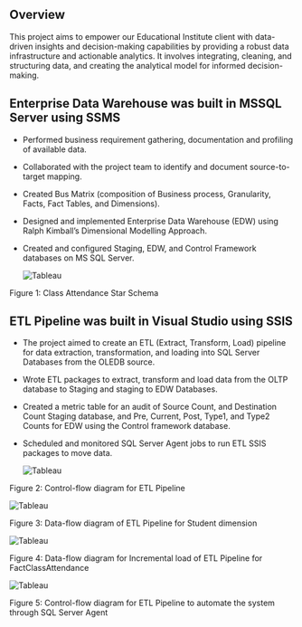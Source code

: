 ## Overview

This project aims to empower our Educational Institute client with data-driven insights and decision-making capabilities by providing a robust data infrastructure and actionable analytics. It involves integrating, cleaning, and structuring data, and creating the analytical model for informed decision-making.

## Enterprise Data Warehouse was built in MSSQL Server using SSMS

- Performed business requirement gathering, documentation and profiling of available data.
- Collaborated with the project team to identify and document source-to-target mapping. 
- Created Bus Matrix (composition of Business process, Granularity, Facts, Fact Tables, and Dimensions).
- Designed and implemented Enterprise Data Warehouse (EDW) using Ralph Kimball’s Dimensional Modelling Approach.
- Created and configured Staging, EDW, and Control Framework databases on MS SQL Server. 

  ![Tableau](https://github.com/sshahidul29/Tableau-random-work/blob/main/Figure1/Tab1.PNG)
  
Figure 1: Class Attendance Star Schema

## ETL Pipeline was built in Visual Studio using SSIS

- The project aimed to create an ETL (Extract, Transform, Load) pipeline for data extraction, transformation, and loading into SQL Server Databases from the OLEDB source.
- Wrote ETL packages to extract, transform and load data from the OLTP database to Staging and staging to EDW Databases.
- Created a metric table for an audit of Source Count, and Destination Count Staging database, and Pre, Current, Post, Type1, and Type2 Counts for EDW using the Control framework database.
- Scheduled and monitored SQL Server Agent jobs to run ETL SSIS packages to move data.

  
   ![Tableau](https://github.com/sshahidul29/Tableau-random-work/blob/main/Figure1/Tab2.PNG)  

 Figure 2: Control-flow diagram for ETL Pipeline

 ![Tableau](https://github.com/sshahidul29/Tableau-random-work/blob/main/Figure1/Tab3.PNG)  

 Figure 3: Data-flow diagram of ETL Pipeline for Student dimension

![Tableau](https://github.com/sshahidul29/Tableau-random-work/blob/main/Figure1/Tab4.PNG)  

Figure 4: Data-flow diagram for Incremental load of ETL Pipeline for FactClassAttendance

 ![Tableau](https://github.com/sshahidul29/Tableau-random-work/blob/main/Figure1/Tab5.PNG)  

Figure 5: Control-flow diagram for ETL Pipeline to automate the system through SQL Server Agent
